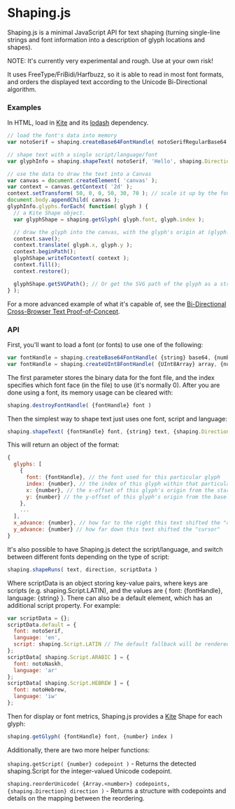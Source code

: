 Shaping.js
==========

Shaping.js is a minimal JavaScript API for text shaping (turning single-line strings and font information into a description of glyph locations and shapes).

NOTE: It's currently very experimental and rough. Use at your own risk!

It uses FreeType/FriBidi/Harfbuzz, so it is able to read in most font formats, and orders the displayed text according to the Unicode Bi-Directional algorithm.

### Examples

In HTML, load in [Kite](https://github.com/phetsims/kite) and its [lodash](https://lodash.com/) dependency.

```js
// load the font's data into memory
var notoSerif = shaping.createBase64FontHandle( notoSerifRegularBase64 );

// shape text with a single script/language/font
var glyphInfo = shaping.shapeText( notoSerif, 'Hello', shaping.Direction.LTR, shaping.Script.LATIN, 'en' );

// use the data to draw the text into a Canvas
var canvas = document.createElement( 'canvas' );
var context = canvas.getContext( '2d' );
context.setTransform( 50, 0, 0, 50, 30, 70 ); // scale it up by the font size (50px)
document.body.appendChild( canvas );
glyphInfo.glyphs.forEach( function( glyph ) {
  // a Kite Shape object.
  var glyphShape = shaping.getGlyph( glyph.font, glyph.index );

  // draw the glyph into the canvas, with the glyph's origin at (glyph.x, glyph.y)
  context.save();
  context.translate( glyph.x, glyph.y );
  context.beginPath();
  glyphShape.writeToContext( context );
  context.fill();
  context.restore();

  glyphShape.getSVGPath(); // Or get the SVG path of the glyph as a string, which can be used with SVG
} );
```

For a more advanced example of what it's capable of, see the [Bi-Directional Cross-Browser Text Proof-of-Concept](http://jonathanolson.net/shaping/examples/bidi-test.html).

### API

First, you'll want to load a font (or fonts) to use one of the following:
```js
var fontHandle = shaping.createBase64FontHandle( {string} base64, {number} index )
var fontHandle = shaping.createUInt8FontHandle( {UInt8Array} array, {number} index )
```
The first parameter stores the binary data for the font file, and the index specifies which font face (in the file) to use (it's normally 0).
After you are done using a font, its memory usage can be cleared with:
```js
shaping.destroyFontHandle( {fontHandle} font )
```

Then the simplest way to shape text just uses one font, script and language:
```js
shaping.shapeText( {fontHandle} font, {string} text, {shaping.Direction} direction, {shaping.Script} script, {string} language )
```

This will return an object of the format:
```js
{
  glyphs: [
    {
      font: {fontHandle}, // the font used for this particular glyph
      index: {number}, // the index of this glyph within that particular font
      x: {number}, // the x-offset of this glyph's origin from the start of the text
      y: {number} // the y-offset of this glyph's origin from the baseline
    },
    ...
  ],
  x_advance: {number}, // how far to the right this text shifted the "cursor"
  y_advance: {number} // how far down this text shifted the "cursor"
}
```

It's also possible to have Shaping.js detect the script/language, and switch between different fonts depending on the type of script:
```js
shaping.shapeRuns( text, direction, scriptData )
```
Where scriptData is an object storing key-value pairs, where keys are scripts (e.g. shaping.Script.LATIN), and the values
are { font: {fontHandle}, language: {string} }. There can also be a default element, which has an additional script
property. For example:
```js
var scriptData = {};
scriptData.default = {
  font: notoSerif,
  language: 'en',
  script: shaping.Script.LATIN // The default fallback will be rendered with this script
};
scriptData[ shaping.Script.ARABIC ] = {
  font: notoNaskh,
  language: 'ar'
};
scriptData[ shaping.Script.HEBREW ] = {
  font: notoHebrew,
  language: 'iw'
};
```

Then for display or font metrics, Shaping.js provides a [Kite](https://github.com/phetsims/kite) Shape for each glyph:
```js
shaping.getGlyph( {fontHandle} font, {number} index )
```

Additionally, there are two more helper functions:

```shaping.getScript( {number} codepoint )``` - Returns the detected shaping.Script for the integer-valued Unicode codepoint.

```shaping.reorderUnicode( {Array.<number>} codepoints, {shaping.Direction} direction )``` - Returns a structure with codepoints and details on the mapping between the reordering.
